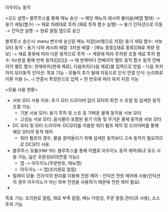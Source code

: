 아두이노 동작

<코드 설명>
블루투스를 통해 메뉴 송신 -> 해당 메뉴의 레시피 불러옴(배열 형태) -> 용기 세팅(함수)
 -> 재료 차례대로 투하 (재료 투하 함수 실행) -> 용기 인덕션으로 이동 -> 인덕션 실행 -> 완료 알림 앱으로 송신
 
블루투스 송신시: menu 변수에 송신된 메뉴 저장(int형으로 저장)
용기 세팅 함수: 서보모터 동작 - 용기 낙하
레시피 배열: 3차원 배열 - [메뉴 종류][재료 종류][재료 계량 정보] -> 재료 종류에 따라 다른 동작으로 투하
                    -> 계량에 따라 투하량 조절
재료 투하 함수: for문을 통해 반복 동작([][i][]) -> 매 반복마다 컨베이어 벨트 동작 함수 동작
컨베이어 벨트 함수: 현재위치(현재 재료), 다음위치(다음 재료)를 입력으로 받음 - 다음 위치까지 모터동작
인덕션: 
목표 기능 - 모듈이 추가 될때 자동으로 인식
연결 인식: 논리회로 이론 이용 (+, -) 연결시 특정핀으로 입력 = 핀 번호에 따라 위치 지정 가능

<모듈 사용 현황>
 - 서보 모터 사용 이유: 추가 모터 드라이버 없이 모터의 회전 수 조절 및 섬세한 동작 조절 가능.
    - 기본 서보 모터: 용기 투하 및 스프 등 가벼운 물체 동작용 서보 모터 
    - 고성능 서보 모터: 음식물이 포함된 용기 이동 및 무거운 물체 동작용 서보 모터
 - DC 모터 및 모터 드라이버: DC모터를 이용한 워터 펌프 제작 및 드라이버를 통해 해당 모터의 동작 제어
    - 워터 펌프의 경우, 물을 끌어올리기 위해 섬세한 동작보다 고속 동작이 필요하므로 DC모터 사용.
 - 블루투스 모듈(HM-10): 블루투스를 통해 어플로 아두이노 동작 제어(BLE 모드 사용 가능, 넓은 호환성(iOS연결 가능))
    - 앱 -> 아두이노(주문번호, 메뉴명)
    - 아두이노 -> 앱(조리완료 알림)
 - 릴레이 모듈: 전자석의 원리를 이용해 전원 제어 - 인덕션 전원 제어에 사용(인덕션의 경우 아두이노가 아닌 외부 전원을 사용하기 때문에 전원 제어 필요)
 - 

목표 기능: 조리완료 알림, 재료 부족 알림, 메뉴 다양성, 주문 밀림 관리(큐 사용), 소스 투하 기능


